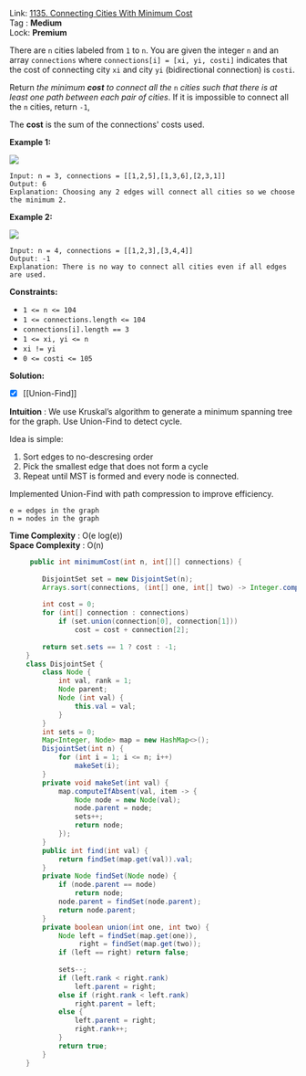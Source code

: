 Link: [1135. Connecting Cities With Minimum Cost](https://leetcode.com/problems/connecting-cities-with-minimum-cost/) <br>
Tag : **Medium**<br>
Lock: **Premium**

There are `n` cities labeled from `1` to `n`. You are given the integer `n` and an array `connections` where `connections[i] = [xi, yi, costi]` indicates that the cost of connecting city `xi` and city `yi` (bidirectional connection) is `costi`.

Return _the minimum **cost** to connect all the_ `n` _cities such that there is at least one path between each pair of cities_. If it is impossible to connect all the `n` cities, return `-1`,

The **cost** is the sum of the connections' costs used.

**Example 1:**

![](https://assets.leetcode.com/uploads/2019/04/20/1314_ex2.png)
```
Input: n = 3, connections = [[1,2,5],[1,3,6],[2,3,1]]
Output: 6
Explanation: Choosing any 2 edges will connect all cities so we choose the minimum 2.
```

**Example 2:**

![](https://assets.leetcode.com/uploads/2019/04/20/1314_ex1.png)
```
Input: n = 4, connections = [[1,2,3],[3,4,4]]
Output: -1
Explanation: There is no way to connect all cities even if all edges are used.
```

**Constraints:**
-   `1 <= n <= 104`
-   `1 <= connections.length <= 104`
-   `connections[i].length == 3`
-   `1 <= xi, yi <= n`
-   `xi != yi`
-   `0 <= costi <= 105`

**Solution:**
- [x] [[Union-Find]] 

**Intuition** :
We use Kruskal’s algorithm to generate a minimum spanning tree for the graph. Use Union-Find to detect cycle.

Idea is simple:

1.  Sort edges to no-descresing order
2.  Pick the smallest edge that does not form a cycle
3.  Repeat until MST is formed and every node is connected.

Implemented Union-Find with path compression to improve efficiency.

```
e = edges in the graph
n = nodes in the graph
```
**Time Complexity** : O(e log(e))<br>
**Space Complexity** : O(n)

```java
     public int minimumCost(int n, int[][] connections) {
        
        DisjointSet set = new DisjointSet(n);
        Arrays.sort(connections, (int[] one, int[] two) -> Integer.compare(one[2], two[2]));
        
        int cost = 0;
        for (int[] connection : connections)
            if (set.union(connection[0], connection[1]))
                cost = cost + connection[2];
        
        return set.sets == 1 ? cost : -1;
    }
    class DisjointSet {
        class Node {
            int val, rank = 1;
            Node parent;
            Node (int val) {
                this.val = val;
            }
        }
        int sets = 0;
        Map<Integer, Node> map = new HashMap<>();
        DisjointSet(int n) {
            for (int i = 1; i <= n; i++)
                makeSet(i);
        }
        private void makeSet(int val) {
            map.computeIfAbsent(val, item -> {
                Node node = new Node(val);
                node.parent = node;
                sets++;
                return node;
            });
        }
        public int find(int val) {
            return findSet(map.get(val)).val;
        }
        private Node findSet(Node node) {
            if (node.parent == node)
                return node;
            node.parent = findSet(node.parent);
            return node.parent;
        }
        private boolean union(int one, int two) {
            Node left = findSet(map.get(one)),
                 right = findSet(map.get(two));
            if (left == right) return false;
            
            sets--;
            if (left.rank < right.rank)
                left.parent = right;
            else if (right.rank < left.rank)
                right.parent = left;
            else {
                left.parent = right;
                right.rank++;
            }
            return true;
        }
    }
```
